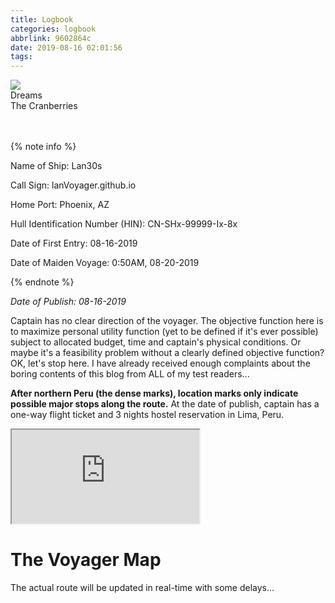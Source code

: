 ```yaml
---
title: Logbook
categories: logbook
abbrlink: 9602864c
date: 2019-08-16 02:01:56
tags:
---
```




<audio src= 'https://www.dropbox.com/s/5sn1l3afpltsxgw/Dreams%20-%20Cranberries.mp3?raw=1'></audio>
<div class='player'>
  <img src='https://www.dropbox.com/s/cjd0kmrdn3o8noz/cranberriesPic.jpg?raw=1'/>
  <div class='info'>
    <div class='name'>Dreams</div>
    <div class='singer'>The Cranberries</div>
  </div>
  <div class='btns'>
    <div class="iconfont play-pause icon-play"></div>
    <div class="iconfont next icon-next"></div>
  </div>
  <div class='progress'>
  </div>
</div>

<br>

<br>

{% note info %}

Name of Ship: Lan30s

Call Sign: lanVoyager.github.io

Home Port: Phoenix, AZ

Hull Identification Number (HIN): CN-SHx-99999-Ix-8x

Date of First Entry: 08-16-2019

Date of Maiden Voyage: 0:50AM, 08-20-2019

{% endnote %}

*Date of Publish: 08-16-2019*

Captain has no clear direction of the voyager. The objective function here is to maximize personal utility function (yet to be defined if it's ever possible) subject to allocated budget, time and captain's physical conditions. Or maybe it's a feasibility problem without a clearly defined objective function? OK, let's stop here. I have already received enough complaints about the boring contents of this blog from ALL of my test readers...

**After northern Peru (the dense marks), location marks only indicate possible major stops along the route.** At the date of publish, captain has a one-way flight ticket and 3 nights hostel reservation in Lima, Peru.

<div class="iframe-container">
  <iframe src="https://lanVoyager.github.io/myLeafMap/index.html" allowfullscreen></iframe>
</div>

# The Voyager Map

The actual route will be updated in real-time with some delays...